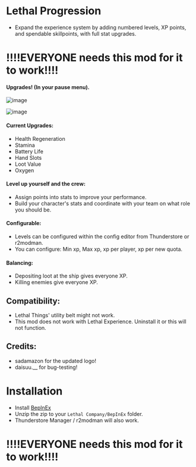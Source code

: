 # Lethal Progression
- Expand the experience system by adding numbered levels, XP points, and spendable skillpoints, with full stat upgrades.

# !!!!EVERYONE needs this mod for it to work!!!!

#### Upgrades! (In your pause menu).
![image](https://github.com/stoneman2/LethalProgression/assets/34432122/908c3bd3-4a14-4a0e-b991-17393c9d4e54)

![image](https://github.com/stoneman2/LethalProgression/assets/34432122/476c067c-1c06-4a69-bc15-d9ca9b6a80eb)

#### Current Upgrades:
- Health Regeneration
- Stamina
- Battery Life
- Hand Slots
- Loot Value
- Oxygen

#### Level up yourself and the crew:
- Assign points into stats to improve your performance.
- Build your character's stats and coordinate with your team on what role you should be.

#### Configurable:
- Levels can be configured within the config editor from Thunderstore or r2modman.
- You can configure: Min xp, Max xp, xp per player, xp per new quota.

#### Balancing:
- Depositing loot at the ship gives everyone XP.
- Killing enemies give everyone XP.

## Compatibility:
- Lethal Things' utility belt might not work.
- This mod does not work with Lethal Experience. Uninstall it or this will not function.

## Credits:
- sadamazon for the updated logo!
- daisuu.__ for bug-testing!

# Installation
- Install [BepInEx](https://thunderstore.io/c/lethal-company/p/BepInEx/BepInExPack/)
- Unzip the zip to your `Lethal Company/BepInEx` folder.
- Thunderstore Manager / r2modman will also work.

# !!!!EVERYONE needs this mod for it to work!!!!
